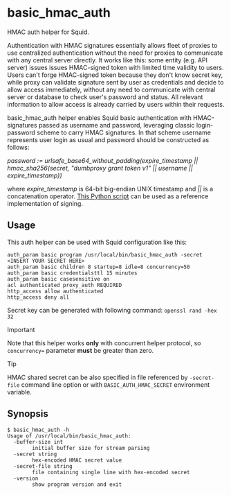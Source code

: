 # basic\_hmac\_auth

HMAC auth helper for Squid.

Authentication with HMAC signatures essentially allows fleet of proxies to use centralized authentication without the need for proxies to communicate with any central server directly. It works like this: some entity (e.g. API server) issues issues HMAC-signed token with limited time validity to users. Users can't forge HMAC-signed token because they don't know secret key, while proxy can validate signature sent by user as credentials and decide to allow access immediately, without any need to communicate with central server or database to check user's password and status. All relevant information to allow access is already carried by users within their requests.

basic\_hmac\_auth helper enables Squid basic authentication with HMAC-signatures passed as username and password, leveraging classic login-password scheme to carry HMAC signatures. In that scheme username represents user login as usual and password should be constructed as follows:

*password := urlsafe\_base64\_without\_padding(expire\_timestamp || hmac\_sha256(secret, "dumbproxy grant token v1" || username || expire\_timestamp))*

where *expire_timestamp* is 64-bit big-endian UNIX timestamp and *||* is a concatenation operator. [This Python script](https://gist.github.com/Snawoot/2b5acc232680d830f0f308f14e540f1d) can be used as a reference implementation of signing.

## Usage

This auth helper can be used with Squid configuration like this:

```
auth_param basic program /usr/local/bin/basic_hmac_auth -secret <INSERT YOUR SECRET HERE>
auth_param basic children 8 startup=8 idle=8 concurrency=50
auth_param basic credentialsttl 15 minutes
auth_param basic casesensitive on
acl authenticated proxy_auth REQUIRED
http_access allow authenticated
http_access deny all
```

Secret key can be generated with following command: `openssl rand -hex 32`

> [!IMPORTANT]  
> Note that this helper works **only** with concurrent helper protocol, so `concurrency=` parameter **must** be greater than zero.

> [!TIP]
> HMAC shared secret can be also specified in file referenced by `-secret-file` command line option or with `BASIC_AUTH_HMAC_SECRET` environment variable.

## Synopsis

```
$ basic_hmac_auth -h
Usage of /usr/local/bin/basic_hmac_auth:
  -buffer-size int
    	initial buffer size for stream parsing
  -secret string
    	hex-encoded HMAC secret value
  -secret-file string
    	file containing single line with hex-encoded secret
  -version
    	show program version and exit
```
